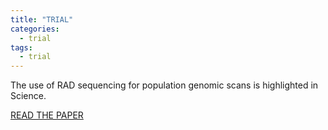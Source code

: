 ```yaml
---
title: "TRIAL"
categories:
  - trial
tags:
  - trial
---
```


The use of RAD sequencing for population genomic scans is highlighted in Science.

[READ THE PAPER](http://www.sciencemag.org/content/331/6020/1006.full)
